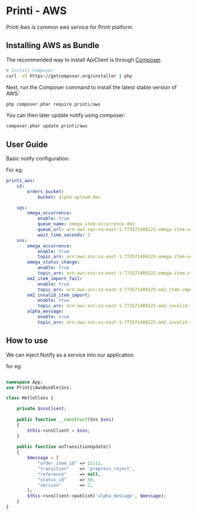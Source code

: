 Printi - AWS
==========================

Printi Aws is common aws service for Printi platform.

## Installing AWS as Bundle

The recommended way to install ApiClient is through
[Composer](http://getcomposer.org).

```bash
# Install Composer
curl -sS https://getcomposer.org/installer | php
```

Next, run the Composer command to install the latest stable version of AWS:

```bash
php composer.phar require printi/aws
```

You can then later update notify using composer:

 ```bash
composer.phar update printi/aws
```

## User Guide


Basic notify configuration:

For eg:
```yaml
printi_aws:
    s3:
        orders_bucket:
            bucket: alpha-upload-dev

    sqs:
        omega_occurrence:
            enable: true
            queue_name: omega-item-occurrence-dev
            queue_url: arn:aws:sqs:sa-east-1:773571409125:omega-item-occurrence-dev
            wait_time_seconds: 1
    sns:
        omega_occurrence:
            enable: true
            topic_arn: arn:aws:sns:sa-east-1:773571409125:omega-item-occurrence-dev
        omega_status_change:
            enable: true
            topic_arn: arn:aws:sns:sa-east-1:773571409125:omega-item-status-change-dev
        om2_item_import_fail:
            enable: true
            topic_arn: arn:aws:sns:sa-east-1:773571409125:om2-item-import-fail-dev
        om2_invalid_item_import:
            enable: true
            topic_arn: arn:aws:sns:sa-east-1:773571409125:om2-invalid-item-import-dev
        alpha_message:
            enable: true
            topic_arn: arn:aws:sns:sa-east-1:773571409125:om2-invalid-item-import-dev```                        
```

## How to use

We can inject Notify as a service into our application.

for eg:
```php

namespace App;
use Printi\AwsBundle\Sns;

class HelloClass {

    private $snsClient;
    
    public function __construct(Sns $sns)
    {
        $this->snsClient = $sns;
    }
    
    public function onTransitionUpdate()
    {
        $message = [
            "order_item_id" => 11111,
            "transition"    => 'prepress_reject',
            "reference"     => null,
            "status_id"     => 50,
            "version"       => 2,
        ];
        $this->snsClient->publish('alpha_message', $message);
    }
}
```
